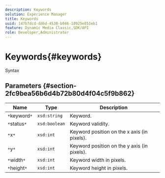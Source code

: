```yaml
---
description: Keywords
solution: Experience Manager
title: Keywords
uuid: 147b7dcd-dd6d-4530-b046-18925e851eb1
feature: Dynamic Media Classic,SDK/API
role: Developer,Administrator
---
```


# Keywords{#keywords}

 Syntax 

## Parameters {#section-2fc9bea56b6d4b72b80d4f04c5f9b862}

|  Name  | Type  | Description  |
|---|---|---|
|  `*`keyword`*`  | `xsd:string`  | Keyword.  |
|  `*`status`*`  | `xsd:boolean`  | Keyword validity.  |
|  `*`x`*`  | `xsd:int`  | Keyword position on the x axis (in pixels).  |
|  `*`y`*`  | `xsd:int`  | Keyword position on the y axis (in pixels).  |
|  `*`width`*`  | `xsd:int`  | Keyword width in pixels.  |
|  `*`height`*`  | `xsd:int`  | Keyword height in pixels.  |

